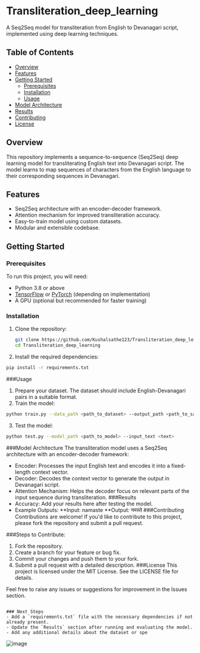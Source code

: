 # Transliteration_deep_learning

A Seq2Seq model for transliteration from English to Devanagari script, implemented using deep learning techniques.

## Table of Contents
- [Overview](#overview)
- [Features](#features)
- [Getting Started](#getting-started)
  - [Prerequisites](#prerequisites)
  - [Installation](#installation)
  - [Usage](#usage)
- [Model Architecture](#model-architecture)
- [Results](#results)
- [Contributing](#contributing)
- [License](#license)

## Overview
This repository implements a sequence-to-sequence (Seq2Seq) deep learning model for transliterating English text into Devanagari script. The model learns to map sequences of characters from the English language to their corresponding sequences in Devanagari.

## Features
- Seq2Seq architecture with an encoder-decoder framework.
- Attention mechanism for improved transliteration accuracy.
- Easy-to-train model using custom datasets.
- Modular and extensible codebase.

## Getting Started

### Prerequisites
To run this project, you will need:
- Python 3.8 or above
- [TensorFlow](https://www.tensorflow.org/) or [PyTorch](https://pytorch.org/) (depending on implementation)
- A GPU (optional but recommended for faster training)

### Installation
1. Clone the repository:
   ```bash
   git clone https://github.com/Kushalsathe123/Transliteration_deep_learning.git
   cd Transliteration_deep_learning


2. Install the required dependencies:
```bash
pip install -r requirements.txt
```
###Usage
 1. Prepare your dataset. The dataset should include English-Devanagari pairs in a suitable format.
 2. Train the model:
```bash
python train.py --data_path <path_to_dataset> --output_path <path_to_save_model>
```
 3. Test the model:
```bash
python test.py --model_path <path_to_model> --input_text <text>
```
###Model Architecture
The transliteration model uses a Seq2Seq architecture with an encoder-decoder framework:

 * Encoder: Processes the input English text and encodes it into a fixed-length context vector.
 * Decoder: Decodes the context vector to generate the output in Devanagari script.
 * Attention Mechanism: Helps the decoder focus on relevant parts of the input sequence during transliteration.
###Results
 * Accuracy: Add your results here after testing the model.
 * Example Outputs:
    **Input: namaste
    **Output: नमस्ते
###Contributing
Contributions are welcome! If you'd like to contribute to this project, please fork the repository and submit a pull request.

###Steps to Contribute:
1. Fork the repository.
2. Create a branch for your feature or bug fix.
3. Commit your changes and push them to your fork.
4. Submit a pull request with a detailed description.
###License
This project is licensed under the MIT License. See the LICENSE file for details.

Feel free to raise any issues or suggestions for improvement in the Issues section.

```Code

### Next Steps
- Add a `requirements.txt` file with the necessary dependencies if not already present.
- Update the `Results` section after running and evaluating the model.
- Add any additional details about the dataset or spe
```


![image](https://github.com/Kushalsathe123/Transliteration_deep_learning/assets/92160019/fa7f170e-76c3-4c7b-86ca-cf786eb8f65e)

